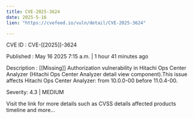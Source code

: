 ```yaml
---
title: CVE-2025-3624
date: 2025-5-16
lien: "https://cvefeed.io/vuln/detail/CVE-2025-3624"

---
```


CVE ID : CVE-[[2025]]-3624

Published :  May 16
2025
7:15 a.m. | 1 hour
41 minutes ago

Description : [[Missing]] Authorization vulnerability in Hitachi Ops Center Analyzer (Hitachi Ops Center Analyzer detail view component).This issue affects Hitachi Ops Center Analyzer: from 10.0.0-00 before 11.0.4-00.

Severity: 4.3 | MEDIUM

Visit the link for more details
such as CVSS details
affected products
timeline
and more...
